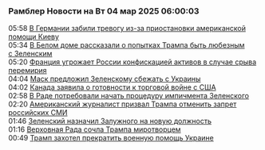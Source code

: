 <h3>Рамблер Новости на Вт 04 мар 2025 06:00:03</h3>
<div class="rssn table">
  <span class="smaller gray hspace">05:58</span> <a class="nodecor" href="https://news.rambler.ru/world/54292096-v-germanii-zabili-trevogu-iz-za-priostanovki-amerikanskoy-pomoschi-kievu/">В Германии забили тревогу из-за приостановки американской помощи Киеву</a>
</div>
<div class="rssn table">
  <span class="smaller gray hspace">05:34</span> <a class="nodecor" href="https://news.rambler.ru/world/54292107-v-belom-dome-rasskazali-o-popytkah-trampa-byt-lyubeznym-s-zelenskim/">В Белом доме рассказали о попытках Трампа быть любезным с Зеленским</a>
</div>
<div class="rssn table">
  <span class="smaller gray hspace">05:20</span> <a class="nodecor" href="https://news.rambler.ru/world/54292033-frantsiya-ugrozhaet-rossii-konfiskatsiey-aktivov-v-sluchae-sryva-peremiriya/">Франция угрожает России конфискацией активов в случае срыва перемирия</a>
</div>
<div class="rssn table">
  <span class="smaller gray hspace">04:04</span> <a class="nodecor" href="https://news.rambler.ru/world/54291930-mask-predlozhil-zelenskomu-sbezhat-s-ukrainy/">Маск предложил Зеленскому сбежать с Украины</a>
</div>
<div class="rssn table">
  <span class="smaller gray hspace">04:02</span> <a class="nodecor" href="https://news.rambler.ru/world/54291581-kanada-zayavila-o-gotovnosti-k-torgovoy-voyne-s-ssha/">Канада заявила о готовности к торговой войне с США</a>
</div>
<div class="rssn table">
  <span class="smaller gray hspace">02:58</span> <a class="nodecor" href="https://news.rambler.ru/world/54290619-v-rade-potrebovali-nachat-protseduru-impichmenta-zelenskogo/">В Раде потребовали начать процедуру импичмента Зеленского</a>
</div>
<div class="rssn table">
  <span class="smaller gray hspace">02:20</span> <a class="nodecor" href="https://news.rambler.ru/world/54291850-amerikanskiy-zhurnalist-prizval-trampa-otmenit-zapret-rossiyskih-smi/">Американский журналист призвал Трампа отменить запрет российских СМИ</a>
</div>
<div class="rssn table">
  <span class="smaller gray hspace">01:46</span> <a class="nodecor" href="https://news.rambler.ru/world/54291841-zelenskiy-naznachil-zaluzhnogo-na-novuyu-dolzhnost/">Зеленский назначил Залужного на новую должность</a>
</div>
<div class="rssn table">
  <span class="smaller gray hspace">01:16</span> <a class="nodecor" href="https://news.rambler.ru/world/54291815-verhovnaya-rada-sochla-trampa-mirotvortsem/">Верховная Рада сочла Трампа миротворцем</a>
</div>
<div class="rssn table">
  <span class="smaller gray hspace">00:49</span> <a class="nodecor" href="https://news.rambler.ru/world/54291775-tramp-zahotel-prekratit-voennuyu-pomosch-ukraine/">Трамп захотел прекратить военную помощь Украине</a>
</div>